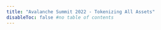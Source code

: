```yaml
---
title: "Avalanche Summit 2022 - Tokenizing All Assets"
disableToc: false #no table of contents
---
```


